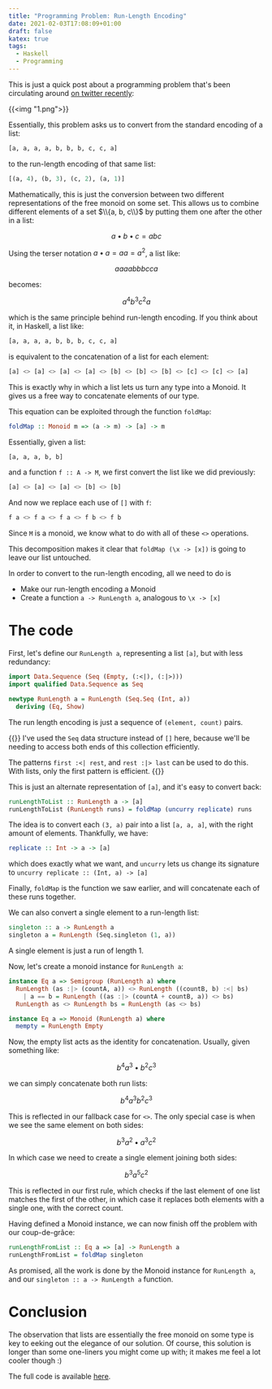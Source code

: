 ```yaml
---
title: "Programming Problem: Run-Length Encoding"
date: 2021-02-03T17:08:09+01:00
draft: false
katex: true
tags:
  - Haskell
  - Programming
---
```


This is just a quick post about a programming problem that's
been circulating around [on twitter recently](https://twitter.com/Al_Grigor/status/1357028887209902088):
<!--more-->

{{<img "1.png">}}

Essentially, this problem asks us to convert from the standard encoding of a list:

```haskell
[a, a, a, a, b, b, b, c, c, a]
```

to the run-length encoding of that same list:

```haskell
[(a, 4), (b, 3), (c, 2), (a, 1)]
```

Mathematically, this is just the conversion between two different representations
of the free monoid on some set. This allows us to combine different elements
of a set $\\{a, b, c\\}$ by putting them one after the other in a list:

$$
a \bullet b \bullet c = abc
$$

Using the terser notation $a \bullet a = aa = a^2$, a list like:

$$
aaaabbbcca
$$

becomes:

$$
a^4 b^3 c^2 a
$$

which is the same principle behind run-length encoding. If you think about it,
in Haskell, a list like:

```haskell
[a, a, a, a, b, b, b, c, c, a]
```

is equivalent to the concatenation of a list for each element:

```haskell
[a] <> [a] <> [a] <> [a] <> [b] <> [b] <> [b] <> [c] <> [c] <> [a]
```

This is exactly why in which a list lets us turn any type into a Monoid.
It gives us a free way to concatenate elements of our type.

This equation can be exploited through the function `foldMap`:

```haskell
foldMap :: Monoid m => (a -> m) -> [a] -> m
```

Essentially, given a list:

```haskell
[a, a, a, b, b]
```

and a function `f :: A -> M`, we first convert the list like we did previously:

```haskell
[a] <> [a] <> [a] <> [b] <> [b]
```

And now we replace each use of `[]` with `f`:

```haskell
f a <> f a <> f a <> f b <> f b
```

Since `M` is a monoid, we know what to do with all of these `<>` operations.

This decomposition makes it clear that `foldMap (\x -> [x])` is going to
leave our list untouched.

In order to convert to the run-length encoding, all we need to do is
- Make our run-length encoding a Monoid
- Create a function `a -> RunLength a`, analogous to `\x -> [x]`

# The code

First, let's define our `RunLength a`, representing a list
`[a]`, but with less redundancy:

```haskell
import Data.Sequence (Seq (Empty, (:<|), (:|>)))
import qualified Data.Sequence as Seq

newtype RunLength a = RunLength (Seq.Seq (Int, a))
  deriving (Eq, Show)
```

The run length encoding is just a sequence of `(element, count)` pairs.

{{<note>}}
I've used the `Seq` data structure instead of `[]` here, because we'll be needing
to access both ends of this collection efficiently.

The patterns `first :<| rest`, and `rest :|> last` can be used to do this.
With lists, only the first pattern is efficient.
{{</note>}}

This is just an alternate representation of `[a]`, and it's easy to convert back:

```haskell
runLengthToList :: RunLength a -> [a]
runLengthToList (RunLength runs) = foldMap (uncurry replicate) runs
```

The idea is to convert each `(3, a)` pair into a list `[a, a, a]`,
with the right amount of elements. Thankfully, we have:

```haskell
replicate :: Int -> a -> [a]
```

which does exactly what we want, and `uncurry` lets us change its signature
to `uncurry replicate :: (Int, a) -> [a]`

Finally, `foldMap` is the function we saw earlier, and will concatenate
each of these runs together.

We can also convert a single element to a run-length list:

```haskell
singleton :: a -> RunLength a
singleton a = RunLength (Seq.singleton (1, a))
```

A single element is just a run of length 1.

Now, let's create a monoid instance for `RunLength a`:

```haskell
instance Eq a => Semigroup (RunLength a) where
  RunLength (as :|> (countA, a)) <> RunLength ((countB, b) :<| bs)
    | a == b = RunLength ((as :|> (countA + countB, a)) <> bs)
  RunLength as <> RunLength bs = RunLength (as <> bs)

instance Eq a => Monoid (RunLength a) where
  mempty = RunLength Empty
``` 

Now, the empty list acts as the identity for concatenation. Usually,
given something like:

$$
b^4a^3 \bullet b^2c^3
$$

we can simply concatenate both run lists:

$$
b^4a^3b^2c^3
$$

This is reflected in our fallback case for `<>`. The only special case is
when we see the same element on both sides:

$$
b^3a^2 \bullet a^3c^2
$$

In which case we need to create a single element joining both sides:

$$
b^3 a^5 c^2
$$

This is reflected in our first rule, which checks if the last
element of one list matches the first of the other, in which case
it replaces both elements with a single one, with the correct
count.

Having defined a Monoid instance, we can now finish
off the problem with our coup-de-grâce:

```haskell
runLengthFromList :: Eq a => [a] -> RunLength a
runLengthFromList = foldMap singleton
```

As promised, all the work is done by the Monoid instance for `RunLength a`,
and our `singleton :: a -> RunLength a` function.

# Conclusion

The observation that lists are essentially the free monoid on some type
is key to eeking out the elegance of our solution. Of course,
this solution is longer than some one-liners you might come up with;
it makes me feel a lot cooler though :)

The full code is available [here](https://gist.github.com/cronokirby/dfd58d1c7f345a23265846d657335957).